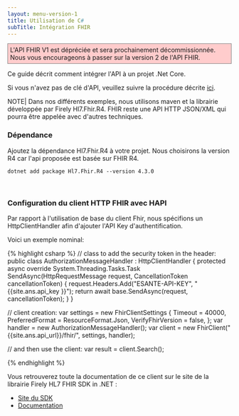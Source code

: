 ```yaml
---
layout: menu-version-1
title: Utilisation de C#
subTitle: Intégration FHIR
---
```

<p style="background-color: #ffcccc; border:1px solid grey; padding: 5px; max-width: 790px;">
L'API FHIR V1 est dépréciée et sera prochainement décommissionnée. Nous vous encourageons à passer sur la version 2 de l'API FHIR.
</p>

Ce guide décrit comment intégrer l'API à un projet .Net Core.

Si vous n'avez pas de clé d'API, veuillez suivre la procédure décrite [ici]({{'/pages/guide/version-1/getting-started/get-api-key.html'}}).

NOTE| Dans nos différents exemples, nous utilisons maven et la librairie développée par Firely Hl7.Fhir.R4. FHIR reste une API HTTP JSON/XML  qui pourra être appelée avec d'autres techniques.


### Dépendance

Ajoutez la dépendance Hl7.Fhir.R4 à votre projet. Nous choisirons la version R4 car l'api proposée est basée sur FHIR R4.

```
dotnet add package Hl7.Fhir.R4 --version 4.3.0
```


&nbsp;

### Configuration du client HTTP FHIR avec HAPI

Par rapport à l'utilisation de base du client Fhir, nous spécifions un HttpClientHandler afin d'ajouter l'API Key d'authentification. 

Voici un exemple nominal: 
<div class="code-sample"><div class="tab-content" data-name="C#">
{% highlight csharp %}
// class to add the security token in the header:
public class AuthorizationMessageHandler : HttpClientHandler
{
    protected async override System.Threading.Tasks.Task<HttpResponseMessage> SendAsync(HttpRequestMessage request, CancellationToken cancellationToken)
    {
        request.Headers.Add("ESANTE-API-KEY", "{{site.ans.api_key }}");
        return await base.SendAsync(request, cancellationToken);
    }
}

// client creation:
var settings = new FhirClientSettings
{
Timeout = 40000,
PreferredFormat = ResourceFormat.Json,
VerifyFhirVersion = false,
};
var handler = new AuthorizationMessageHandler();
var client = new FhirClient("{{site.ans.api_url}}/fhir/", settings, handler);

// and then use the client:
var result = client.Search<Device>();

{% endhighlight %}
</div></div>


Vous retrouverez toute la documentation de ce client sur le site de la librairie Firely HL7 FHIR SDK in .NET :
* [Site du SDK](https://fire.ly/products/firely-net-sdk/)
* [Documentation](https://docs.fire.ly/projects/Firely-NET-SDK/en/latest/)

